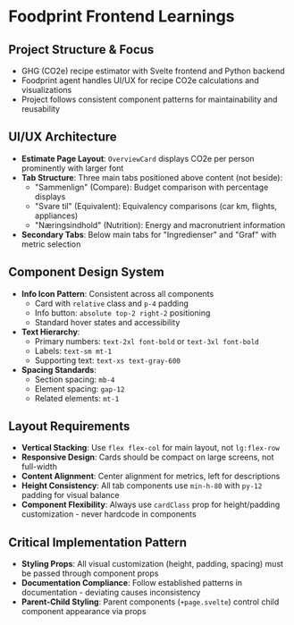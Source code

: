 # Foodprint Frontend Learnings

## Project Structure & Focus
- GHG (CO2e) recipe estimator with Svelte frontend and Python backend
- Foodprint agent handles UI/UX for recipe CO2e calculations and visualizations
- Project follows consistent component patterns for maintainability and reusability

## UI/UX Architecture
- **Estimate Page Layout**: `OverviewCard` displays CO2e per person prominently with larger font
- **Tab Structure**: Three main tabs positioned above content (not beside): 
  - "Sammenlign" (Compare): Budget comparison with percentage displays
  - "Svare til" (Equivalent): Equivalency comparisons (car km, flights, appliances)
  - "Næringsindhold" (Nutrition): Energy and macronutrient information
- **Secondary Tabs**: Below main tabs for "Ingredienser" and "Graf" with metric selection

## Component Design System
- **Info Icon Pattern**: Consistent across all components
  - Card with `relative` class and `p-4` padding
  - Info button: `absolute top-2 right-2` positioning
  - Standard hover states and accessibility
- **Text Hierarchy**: 
  - Primary numbers: `text-2xl font-bold` or `text-3xl font-bold`
  - Labels: `text-sm mt-1`
  - Supporting text: `text-xs text-gray-600`
- **Spacing Standards**: 
  - Section spacing: `mb-4`
  - Element spacing: `gap-12`
  - Related elements: `mt-1`

## Layout Requirements
- **Vertical Stacking**: Use `flex flex-col` for main layout, not `lg:flex-row`
- **Responsive Design**: Cards should be compact on large screens, not full-width
- **Content Alignment**: Center alignment for metrics, left for descriptions
- **Height Consistency**: All tab components use `min-h-80` with `py-12` padding for visual balance
- **Component Flexibility**: Always use `cardClass` prop for height/padding customization - never hardcode in components

## Critical Implementation Pattern
- **Styling Props**: All visual customization (height, padding, spacing) must be passed through component props
- **Documentation Compliance**: Follow established patterns in documentation - deviating causes inconsistency
- **Parent-Child Styling**: Parent components (`+page.svelte`) control child component appearance via props
